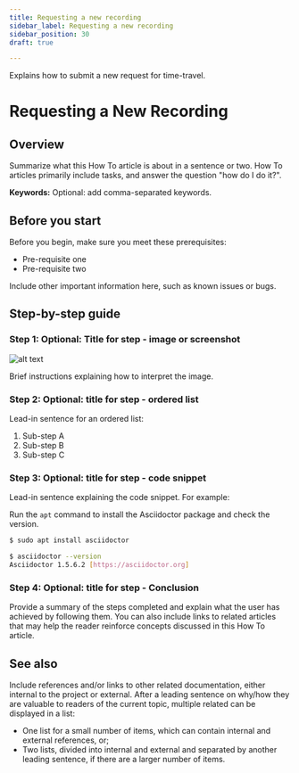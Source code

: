 ```yaml
---
title: Requesting a new recording
sidebar_label: Requesting a new recording
sidebar_position: 30
draft: true

---
```


Explains how to submit a new request for time-travel.

<!-- Copy this Template. -->
<!-- Describe the title of your article by replacing "How To Template" with the page name you want to publish to. -->
# Requesting a New Recording

## Overview

Summarize what this How To article is about in a sentence or two.
How To articles primarily include tasks, and answer the question "how do I do it?".

**Keywords:** Optional: add comma-separated keywords.

## Before you start
<!-- Delete this section if your readers can go to the steps without requiring any prerequisite knowledge. -->
Before you begin, make sure you meet these prerequisites:

* Pre-requisite one
* Pre-requisite two

Include other important information here, such as known issues or bugs.

## Step-by-step guide

### Step 1: Optional: Title for step - image or screenshot

<!-- When an image, such as a screenshot, is quicker to interpret than descriptive text, put the screenshot first, otherwise lead with the text. -->

![alt text](https://upload.wikimedia.org/wikipedia/commons/3/35/Tux.svg "Image title that describes image.")

Brief instructions explaining how to interpret the image.

### Step 2: Optional: title for step - ordered list

Lead-in sentence for an ordered list:

1. Sub-step A
1. Sub-step B
1. Sub-step C

### Step 3: Optional: title for step - code snippet

Lead-in sentence explaining the code snippet. For example:

Run the `apt` command to install the Asciidoctor package and check the version.

```bash
$ sudo apt install asciidoctor

$ asciidoctor --version
Asciidoctor 1.5.6.2 [https://asciidoctor.org]
```

### Step 4: Optional: title for step - Conclusion

Provide a summary of the steps completed and explain what the user has achieved by following them. You can also include links to related articles that may help the reader reinforce concepts discussed in this How To article.

## See also

Include references and/or links to other related documentation, either internal to the project or external.
After a leading sentence on why/how they are valuable to readers of the current topic, multiple related can be displayed in a list:

* One list for a small number of items, which can contain internal and external references, or;
* Two lists, divided into internal and external and separated by another leading sentence, if there are a larger number of items.
